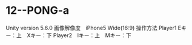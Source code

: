 # 12--PONG-a
Unity version 5.6.0
画像解像度　iPhone5 Wide(16:9)
操作方法 Player1 Eキー：上　Xキー：下 Player2　Iキー：上　Mキー：下
